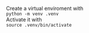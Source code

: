 Create a virtual enviroment with  
`python -m venv .venv`  
Activate it with  
`source .venv/bin/activate`  